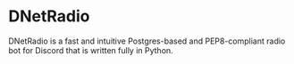 # DNetRadio
DNetRadio is a fast and intuitive Postgres-based and PEP8-compliant radio bot for Discord that is written fully in Python.
